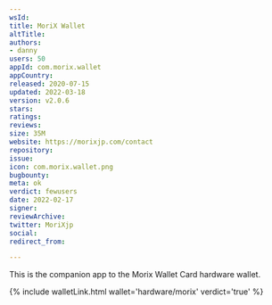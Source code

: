```yaml
---
wsId: 
title: MoriX Wallet
altTitle: 
authors:
- danny
users: 50
appId: com.morix.wallet
appCountry: 
released: 2020-07-15
updated: 2022-03-18
version: v2.0.6
stars: 
ratings: 
reviews: 
size: 35M
website: https://morixjp.com/contact
repository: 
issue: 
icon: com.morix.wallet.png
bugbounty: 
meta: ok
verdict: fewusers
date: 2022-02-17
signer: 
reviewArchive: 
twitter: MoriXjp
social: 
redirect_from: 

---
```


This is the companion app to the Morix Wallet Card hardware wallet. 

{% include walletLink.html wallet='hardware/morix' verdict='true' %}
